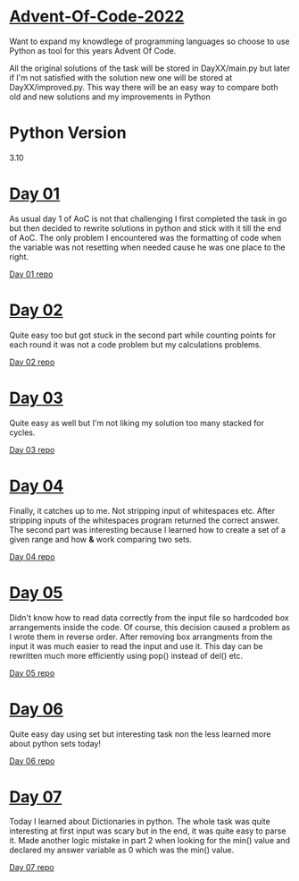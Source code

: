 # [Advent-Of-Code-2022](https://adventofcode.com/2022)

Want to expand my knowdlege of programming languages so choose to use Python as tool for this years Advent Of Code.

All the original solutions of the task will be stored in DayXX/main.py but later if I'm not satisfied with the solution new one will be stored at DayXX/improved.py. This way there will be an easy way to compare both old and new solutions and my improvements in Python

# Python Version

3.10

# [Day 01](https://github.com/MantasSilanskas/Advent-Of-Code-2022/blob/master/Day01/main.py)
As usual day 1 of AoC is not that challenging I first completed the task in go but then decided to rewrite solutions in python and stick with it till the end of AoC. The only problem I encountered was the formatting of code when the variable was not resetting when needed cause he was one place to the right.

[Day 01 repo](https://github.com/MantasSilanskas/Advent-Of-Code-2022/blob/master/Day01)

# [Day 02](https://github.com/MantasSilanskas/Advent-Of-Code-2022/blob/master/Day02/main.py)
Quite easy too but got stuck in the second part while counting points for each round it was not a code problem but my calculations problems.

[Day 02 repo](https://github.com/MantasSilanskas/Advent-Of-Code-2022/blob/master/Day02)

# [Day 03](https://github.com/MantasSilanskas/Advent-Of-Code-2022/blob/master/Day03/main.py)
Quite easy as well but I'm not liking my solution too many stacked for cycles.

[Day 03 repo](https://github.com/MantasSilanskas/Advent-Of-Code-2022/blob/master/Day03)

# [Day 04](https://github.com/MantasSilanskas/Advent-Of-Code-2022/blob/master/Day04/main.py)
Finally, it catches up to me. Not stripping input of whitespaces etc. After stripping inputs of the whitespaces program returned the correct answer. The second part was interesting because I learned how to create a set of a given range and how **&** work comparing two sets. 

[Day 04 repo](https://github.com/MantasSilanskas/Advent-Of-Code-2022/tree/master/Day04)

# [Day 05](https://github.com/MantasSilanskas/Advent-Of-Code-2022/blob/master/Day05/main.py)

Didn't know how to read data correctly from the input file so hardcoded box arrangements inside the code. Of course, this decision caused a problem as I wrote them in reverse order. After removing box arrangments from the input it was much easier to read the input and use it.
This day can be rewritten much more efficiently using pop() instead of del() etc.

[Day 05 repo](https://github.com/MantasSilanskas/Advent-Of-Code-2022/tree/master/Day05)

# [Day 06](https://github.com/MantasSilanskas/Advent-Of-Code-2022/blob/master/Day06/main.py)

Quite easy day using set but interesting task non the less learned more about python sets today!

[Day 06 repo](https://github.com/MantasSilanskas/Advent-Of-Code-2022/tree/master/Day06)

# [Day 07](https://github.com/MantasSilanskas/Advent-Of-Code-2022/blob/master/Day07/main.py)

Today I learned about Dictionaries in python. The whole task was quite interesting at first input was scary but in the end, it was quite easy to parse it. Made another logic mistake in part 2 when looking for the min() value and declared my answer variable as 0 which was the min() value.

[Day 07 repo](https://github.com/MantasSilanskas/Advent-Of-Code-2022/tree/master/Day07)
